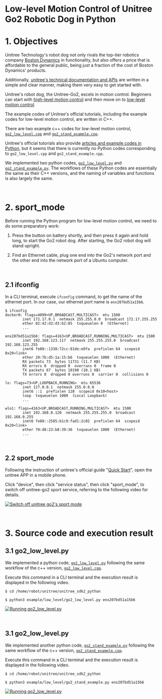 # Low-level Motion Control of Unitree Go2 Robotic Dog in Python

# 1. Objectives

Unitree Technology's robot dog not only rivals the top-tier robotics company [Boston Dynamics](https://support.bostondynamics.com/s/topic/0TOUS0000002B7R4AU/get-started-with-spot) in functionality, but also offers a price that is affordable to the general public, being just a fraction of the cost of Boston Dynamics' products. 

Additionally, [unitree's technical documentation and APIs](https://support.unitree.com/home/en/developer/Basic_services) are written in a simple and clear manner, making them very easy to get started with.

Unitree's robot dog, the Unitree-Go2, excels in motion control. Beginners can start with [high-level motion control](https://support.unitree.com/home/en/developer/High_motion_control) and then move on to [low-level motion control](https://support.unitree.com/home/en/developer/Basic_motion_control).

The example codes of Unitree's official tutorials, including the example codes for low-level motion control, are written in C++. 

There are two example c++ codes for low-level motion control, [`go2_low_level.cpp`](https://github.com/unitreerobotics/unitree_sdk2/blob/main/example/go2/go2_low_level.cpp) and [`go2_stand_example.cpp`](https://github.com/unitreerobotics/unitree_sdk2/blob/main/example/go2/go2_stand_example.cpp).

Unitree's official tutorials also provide [articles and example codes in Python](https://github.com/unitreerobotics/unitree_sdk2_python), but it seems that there is currently no Python codes corresponding to `go2_low_level.cpp` and `go2_stand_example.cpp`.

We implemented two python codes, [`go2_low_level.py`](S03E05_src/go2_low_level.py) and [`go2_stand_example.py`](S03E05_src/go2_stand_example.py). The workflows of these Python codes are essentially the same as their C++ versions, and the naming of variables and functions is also largely the same.

&nbsp;
# 2. sport_mode

Before running the Python program for low-level motion control, we need to do some preparatory work:

1. Press the button on battery shortly, and then press it again and hold long, to start the Go2 robot dog. After starting, the Go2 robot dog will stand upright.

2. Find an Ethernet cable, plug one end into the Go2's network port and the other end into the network port of a Ubuntu computer.

&nbsp;
## 2.1 ifconfig

In a CLI terminal, execute `ifconfig` command, to get the name of the ethernet port. In our case, our ethernet port name is `enx207bd51a15b6`. 

~~~
$ ifconfig
docker0: flags=4099<UP,BROADCAST,MULTICAST>  mtu 1500
        inet 172.17.0.1  netmask 255.255.0.0  broadcast 172.17.255.255
        ether 02:42:d3:d3:b2:85  txqueuelen 0  (Ethernet)
        ...

enx207bd51a15b6: flags=4163<UP,BROADCAST,RUNNING,MULTICAST>  mtu 1500
        inet 192.168.123.117  netmask 255.255.255.0  broadcast 192.168.123.255
        inet6 fe80::1338:72cc:81de:e0fa  prefixlen 64  scopeid 0x20<link>
        ether 20:7b:d5:1a:15:b6  txqueuelen 1000  (Ethernet)
        RX packets 73  bytes 11731 (11.7 KB)
        RX errors 0  dropped 0  overruns 0  frame 0
        TX packets 67  bytes 10190 (10.1 KB)
        TX errors 0  dropped 0 overruns 0  carrier 0  collisions 0

lo: flags=73<UP,LOOPBACK,RUNNING>  mtu 65536
        inet 127.0.0.1  netmask 255.0.0.0
        inet6 ::1  prefixlen 128  scopeid 0x10<host>
        loop  txqueuelen 1000  (Local Loopback)
        ...

wlo1: flags=4163<UP,BROADCAST,RUNNING,MULTICAST>  mtu 1500
        inet 192.168.0.120  netmask 255.255.255.0  broadcast 192.168.0.255
        inet6 fe80::2585:b1c9:fad1:2c02  prefixlen 64  scopeid 0x20<link>
        ether 70:d8:23:b8:39:36  txqueuelen 1000  (Ethernet)
        ...
~~~

&nbsp;
## 2.2 sport_mode

Following the instruction of unitree's official guide "[Quick Start](https://support.unitree.com/home/en/developer/Quick_start)", open the unitree APP in a mobile phone. 

Click "device", then click "service status", then click "sport_mode", to switch off unitree-go2 sport service, referring to the following video for details. 

[![Switch off unitree go2's sport mode](https://img.youtube.com/vi/iAFIqVQT9VM/hqdefault.jpg)](https://www.youtube.com/watch?v=iAFIqVQT9VM)


&nbsp;
# 3. Source code and execution result

## 3.1 go2_low_level.py

We implemented a python code, [`go2_low_level.py`](S03E05_src/go2_low_level.py) following the same workflow of the c++ version, [`go2_low_level.cpp`](https://github.com/unitreerobotics/unitree_sdk2/blob/main/example/go2/go2_low_level.cpp). 

Execute this command in a CLI terminal and the execution result is displayed in the following video. 

~~~
$ cd /home/robot/unitree/unitree_sdk2_python

$ python3 example/low_level/go2_low_level.py enx207bd51a15b6
~~~

[![Running go2_low_level.py](https://img.youtube.com/vi/Tf62JpjGhJ4/hqdefault.jpg)](https://www.youtube.com/watch?v=Tf62JpjGhJ4)


&nbsp;
## 3.1 go2_low_level.py

We implemented another python code, [`go2_stand_example.py`](S03E05_src/go2_stand_example.py) following the same workflow of the c++ version, [`go2_stand_example.cpp`](https://github.com/unitreerobotics/unitree_sdk2/blob/main/example/go2/go2_stand_example.cpp). 

Execute this command in a CLI terminal and the execution result is displayed in the following video. 

~~~
$ cd /home/robot/unitree/unitree_sdk2_python

$ python3 example/low_level/go2_stand_example.py enx207bd51a15b6
~~~

[![Running go2_low_level.py](https://img.youtube.com/vi/0Q9SRtAixJc/hqdefault.jpg)](https://www.youtube.com/watch?v=0Q9SRtAixJc)


